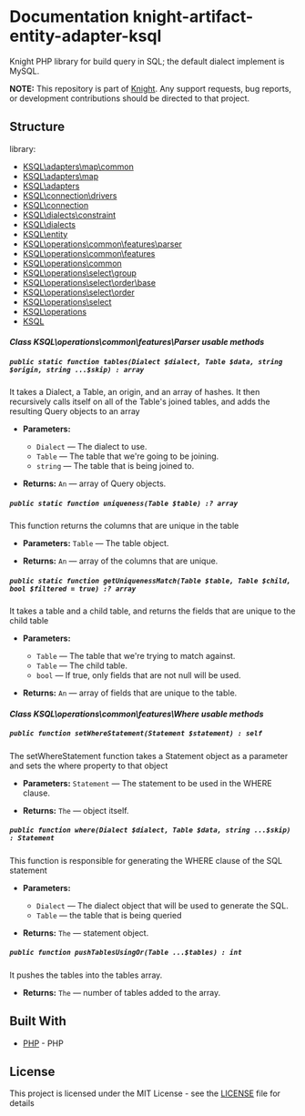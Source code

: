 # Documentation knight-artifact-entity-adapter-ksql

Knight PHP library for build query in SQL; the default dialect implement is MySQL.

**NOTE:** This repository is part of [Knight](https://github.com/energia-source/knight). Any
support requests, bug reports, or development contributions should be directed to
that project.

## Structure

library:
- [KSQL\adapters\map\common](https://github.com/energia-source/knight-artifact-entity-adapter-ksql/tree/main/lib/adapters/map/common)
- [KSQL\adapters\map](https://github.com/energia-source/knight-artifact-entity-adapter-ksql/tree/main/lib/adapters/map)
- [KSQL\adapters](https://github.com/energia-source/knight-artifact-entity-adapter-ksql/tree/main/lib/adapters)
- [KSQL\connection\drivers](https://github.com/energia-source/knight-artifact-entity-adapter-ksql/tree/main/lib/connection/drivers)
- [KSQL\connection](https://github.com/energia-source/knight-artifact-entity-adapter-ksql/tree/main/lib/connection)
- [KSQL\dialects\constraint](https://github.com/energia-source/knight-artifact-entity-adapter-ksql/tree/main/lib/dialects/constraint)
- [KSQL\dialects](https://github.com/energia-source/knight-artifact-entity-adapter-ksql/tree/main/lib/dialects)
- [KSQL\entity](https://github.com/energia-source/knight-artifact-entity-adapter-ksql/tree/main/lib/entity)
- [KSQL\operations\common\features\parser](https://github.com/energia-source/knight-artifact-entity-adapter-ksql/tree/main/lib/operations/common/features/parser)
- [KSQL\operations\common\features](https://github.com/energia-source/knight-artifact-entity-adapter-ksql/tree/main/lib/operations/common/features)
- [KSQL\operations\common](https://github.com/energia-source/knight-artifact-entity-adapter-ksql/tree/main/lib/operations/common)
- [KSQL\operations\select\group](https://github.com/energia-source/knight-artifact-entity-adapter-ksql/tree/main/lib/operations/select/group)
- [KSQL\operations\select\order\base](https://github.com/energia-source/knight-artifact-entity-adapter-ksql/tree/main/lib/operations/select/order/base)
- [KSQL\operations\select\order](https://github.com/energia-source/knight-artifact-entity-adapter-ksql/tree/main/lib/operations/select/order)
- [KSQL\operations\select](https://github.com/energia-source/knight-artifact-entity-adapter-ksql/tree/main/lib/operations/select)
- [KSQL\operations](https://github.com/energia-source/knight-artifact-entity-adapter-ksql/tree/main/lib/operations)
- [KSQL](https://github.com/energia-source/knight-knight-artifact-entity-adapter-ksql/blob/main/lib)

#### ***Class KSQL\operations\common\features\Parser usable methods***

##### `public static function tables(Dialect $dialect, Table $data, string $origin, string ...$skip) : array`

It takes a Dialect, a Table, an origin, and an array of hashes. It then recursively calls itself on all of the Table's joined tables, and adds the resulting Query objects to an array

 * **Parameters:**
   * `Dialect` — The dialect to use.
   * `Table` — The table that we're going to be joining.
   * `string` — The table that is being joined to.

 * **Returns:** `An` — array of Query objects.

##### `public static function uniqueness(Table $table) :? array`

This function returns the columns that are unique in the table

 * **Parameters:** `Table` — The table object.

 * **Returns:** `An` — array of the columns that are unique.

##### `public static function getUniquenessMatch(Table $table, Table $child, bool $filtered = true) :? array`

It takes a table and a child table, and returns the fields that are unique to the child table

 * **Parameters:**
   * `Table` — The table that we're trying to match against.
   * `Table` — The child table.
   * `bool` — If true, only fields that are not null will be used.

 * **Returns:** `An` — array of fields that are unique to the table.

#### ***Class KSQL\operations\common\features\Where usable methods***

##### `public function setWhereStatement(Statement $statement) : self`

The setWhereStatement function takes a Statement object as a parameter and sets the where property to that object

 * **Parameters:** `Statement` — The statement to be used in the WHERE clause.

 * **Returns:** `The` — object itself.

##### `public function where(Dialect $dialect, Table $data, string ...$skip) : Statement`

This function is responsible for generating the WHERE clause of the SQL statement

 * **Parameters:**
   * `Dialect` — The dialect object that will be used to generate the SQL.
   * `Table` — the table that is being queried

 * **Returns:** `The` — statement object.

##### `public function pushTablesUsingOr(Table ...$tables) : int`

It pushes the tables into the tables array.

 * **Returns:** `The` — number of tables added to the array.

## Built With

* [PHP](https://www.php.net/) - PHP

## License

This project is licensed under the MIT License - see the [LICENSE](LICENSE) file for details

